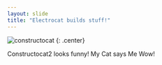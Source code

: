 ```yaml
---
layout: slide
title: "Electrocat builds stuff!"
---
```


![constructocat](https://octodex.github.com/images/constructocat2.jpg)
{: .center}

Constructocat2 looks funny!  My Cat says Me Wow!
